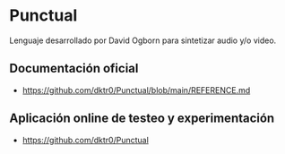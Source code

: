 # Punctual

Lenguaje desarrollado por David Ogborn para sintetizar audio y/o video.

## Documentación oficial

+ <https://github.com/dktr0/Punctual/blob/main/REFERENCE.md>

## Aplicación online de testeo y experimentación

+ <https://github.com/dktr0/Punctual>
